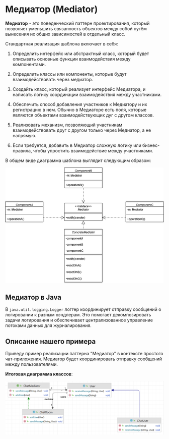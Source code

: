 # Медиатор (Mediator)

**Медиатор** - это поведенческий паттерн проектирования, который позволяет уменьшить связанность объектов между собой
путём вынесения их общих зависимостей в отдельный класс.

Стандартная реализация шаблона включает в себя:

1. Определить интерфейс или абстрактный класс, который будет описывать основные функции взаимодействия между
   компонентами.

2. Определить классы или компоненты, которые будут взаимодействовать через медиатор.

3. Создайть класс, который реализует интерфейс Медиатора, и написать логику координации взаимодействия между
   участниками.

4. Обеспечить способ добавления участников к Медиатору и их регистрацию в нем. Обычно в Медиаторе есть поля, которые
   являются объектами взаимодействующих дуг с другом классов.

5. Реализовать механизм, позволяющий участникам взаимодействовать друг с другом только через Медиатор, а не напрямую.

6. Если требуется, добавить в Медиатор сложную логику или бизнес-правила, чтобы упростить взаимодействие между
   участниками.

В общем виде диаграмма шаблона выглядит следующим образом:

![](images/Mediator.png)

## Медиатор в Java

В `java.util.logging.Logger` логгер координирует отправку сообщений о логировании к разным хэндлерам. Это помогает
декомпозировать задачи логирования и обеспечивает централизованное управление потоками данных для журналирования.

## Описание нашего примера

Приведу пример реализации паттерна "Медиатор" в контексте простого чат-приложения. Медиатор будет координировать
отправку сообщений между пользователями.

**Итоговая диаграмма классов**:

![](images/classes.png)